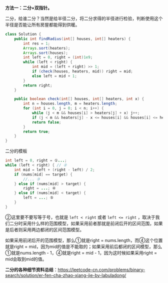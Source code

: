 **方法一：二分+双指针。**

二分，给谁二分？当然是给半径二分，将二分求得的半径进行检验，判断使用这个半径是否能让所有房屋都能得到供暖。

```java
class Solution {
    public int findRadius(int[] houses, int[] heaters) {
        int res = 1;
        Arrays.sort(heaters);
        Arrays.sort(houses);
        int left = 0, right = (int)1e9;
        while (left < right) {
            int mid = (left + right) >> 1;
            if (check(houses, heaters, mid)) right = mid;
            else left = mid + 1;
        }
        return right;
    }

    public boolean check(int[] houses, int[] heaters, int x) {
        int n = houses.length, m = heaters.length;
        for (int i = 0, j = 0; i < n; i++) {
            while (j < m && houses[i] > heaters[j] + x) j++;
            if (j < m && heaters[j] - x <= houses[i] && houses[i] <= heaters[j] + x) continue;
            return false;
        }
        return true;
    }
}
```



二分的模板

```java
int left = 0, right = ①...;
while (left < right) { // ②
    int mid = left + (right - left) / 2;
    if (nums[mid] == target) {
        //... ③
    } else if (nums[mid] > target) {
        right = ...; ④
    } else if (nums[mid] < target) {
        left = ...; ⑤
    }
}
```

②这里要不要写等于号，也就是 `left < right` 或者 `left <= right` ，取决于我们二分时采用什么样的范围模型，如果采用前者那就是前闭后开的区间范围，如果是后者则采用两边都闭的区间范围模型。

如果采用前闭后开的范围模型，那么①就是right = nums.length，而④这个位置就是right = mid，因为mid的值是不能取的；如果采用前后都闭的区间模型，那么①就是nums.length - 1，④就是right = mid - 1，因为这时候如果采用right = mid会取到mid的值。



**二分的各种细节资料总结**：https://leetcode-cn.com/problems/binary-search/solution/er-fen-cha-zhao-xiang-jie-by-labuladong/
